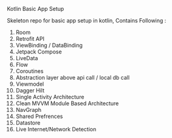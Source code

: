 Kotlin Basic App Setup


Skeleton repo for basic app setup in kotlin, 
Contains Following :  
1. Room
2. Retrofit API
3. ViewBinding / DataBinding
4. Jetpack Compose
5. LiveData
6. Flow
7. Coroutines
8. Abstraction layer above api call / local db call
9. Viewmodel
10. Dagger Hilt
11. Single Activity Architecture
12. Clean MVVM Module Based Architecture
13. NavGraph
14. Shared Prefrences
15. Datastore
16. Live Internet/Network Detection
